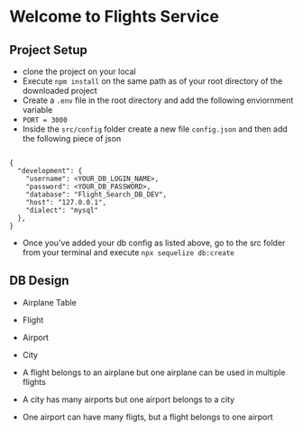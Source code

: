 # Welcome to Flights Service

## Project Setup

- clone the project on your local
- Execute `npm install` on the same path as of your root directory of the downloaded project 
- Create a `.env` file in the root directory and add the following enviornment variable
- `PORT = 3000`
- Inside the `src/config` folder create a new file `config.json` and then add the following piece of json

```

{
  "development": {
    "username": <YOUR_DB_LOGIN_NAME>,
    "password": <YOUR_DB_PASSWORD>,
    "database": "Flight_Search_DB_DEV",
    "host": "127.0.0.1",
    "dialect": "mysql"
  },
}

```
- Once you've added your db config as listed above, go to the src folder from your terminal and execute `npx sequelize db:create` 


## DB Design
  - Airplane Table
  - Flight
  - Airport
  - City


  - A flight belongs to an airplane but one airplane can be used in multiple flights
  - A city has many airports but one airport belongs to a city
  - One airport can have many fligts, but a flight belongs to one airport
